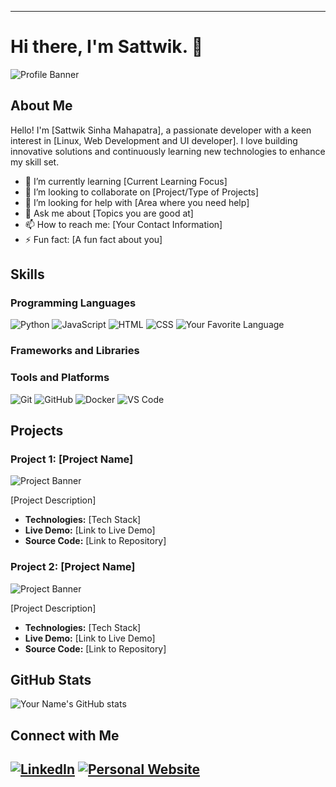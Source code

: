 
---

# Hi there, I'm **Sattwik**. 👋

![Profile Banner](https://via.placeholder.com/1200x400)

## About Me

Hello! I'm [Sattwik Sinha Mahapatra], a passionate developer with a keen interest in [Linux, Web Development and UI developer]. I love building innovative solutions and continuously learning new technologies to enhance my skill set.

- 🌱 I’m currently learning [Current Learning Focus]
- 👯 I’m looking to collaborate on [Project/Type of Projects]
- 🤔 I’m looking for help with [Area where you need help]
- 💬 Ask me about [Topics you are good at]
- 📫 How to reach me: [Your Contact Information]
- ⚡ Fun fact: [A fun fact about you]

## Skills

### Programming Languages

![Python](https://img.shields.io/badge/-Python-000?&logo=python)
![JavaScript](https://img.shields.io/badge/-JavaScript-000?&logo=javascript)
![HTML](https://img.shields.io/badge/-HTML-000?&logo=html5)
![CSS](https://img.shields.io/badge/-CSS-000?&logo=css3)
![Your Favorite Language](https://img.shields.io/badge/-Your%20Favorite%20Language-000?&logo=YourFavoriteLanguage)

### Frameworks and Libraries



### Tools and Platforms

![Git](https://img.shields.io/badge/-Git-000?&logo=git)
![GitHub](https://img.shields.io/badge/-GitHub-000?&logo=github)
![Docker](https://img.shields.io/badge/-Docker-000?&logo=docker)
![VS Code](https://img.shields.io/badge/-VS%20Code-000?&logo=visual-studio-code)

## Projects

### Project 1: [Project Name]

![Project Banner](https://via.placeholder.com/800x200)

[Project Description]

- **Technologies:** [Tech Stack]
- **Live Demo:** [Link to Live Demo]
- **Source Code:** [Link to Repository]

### Project 2: [Project Name]

![Project Banner](https://via.placeholder.com/800x200)

[Project Description]

- **Technologies:** [Tech Stack]
- **Live Demo:** [Link to Live Demo]
- **Source Code:** [Link to Repository]

## GitHub Stats

![Your Name's GitHub stats](https://github-readme-stats.vercel.app/api?username=YourUsername&show_icons=true&theme=radical)

## Connect with Me

[![LinkedIn](https://img.shields.io/badge/-LinkedIn-000?&logo=linkedin&logoColor=0077B5)](https://linkedin.com/in/yourprofile)
[![Personal Website](https://img.shields.io/badge/-Website-000?&logo=google-chrome&logoColor=4285F4)](https://yourwebsite.com)
---

